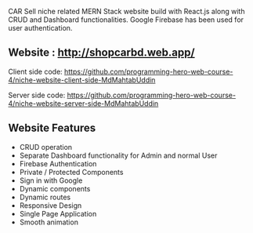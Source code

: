 CAR Sell niche related MERN Stack website build with React.js along with CRUD and Dashboard functionalities. Google Firebase has been used for user authentication.

## Website : http://shopcarbd.web.app/

Client side code: https://github.com/programming-hero-web-course-4/niche-website-client-side-MdMahtabUddin

Server side code: https://github.com/programming-hero-web-course-4/niche-website-server-side-MdMahtabUddin

## Website Features

- CRUD operation
- Separate Dashboard functionality for Admin and normal User
- Firebase Authentication
- Private / Protected Components
- Sign in with Google
- Dynamic components
- Dynamic routes
- Responsive Design
- Single Page Application
- Smooth animation
